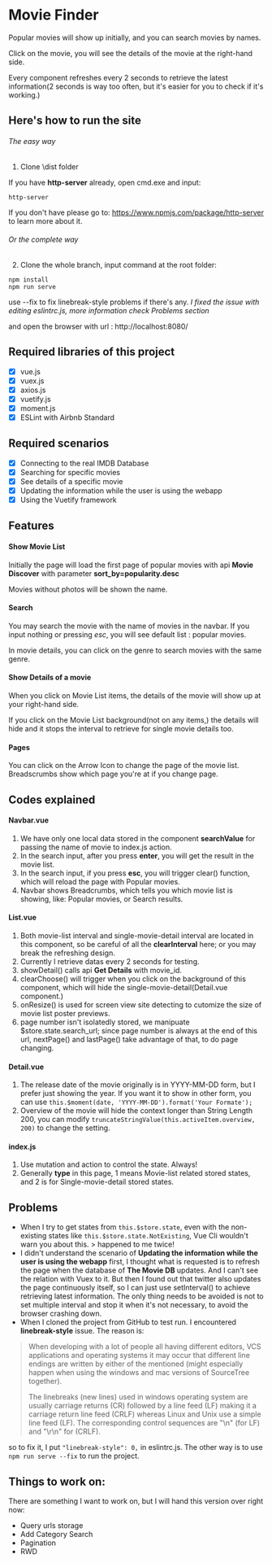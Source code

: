 # Movie Finder

Popular movies will show up initially, and you can search movies by names.

Click on the movie, you will see the details of the movie at the right-hand side.

Every component refreshes every 2 seconds to retrieve the latest information(2 seconds is way too often, but it's easier for you to check if it's working.)

## Here's how to run the site

###### The easy way
1. Clone \dist folder

If you have **http-server** already, open cmd.exe and input:

```
http-server
```

If you don't have please go to: https://www.npmjs.com/package/http-server 
to learn more about it.

###### Or the complete way
2. Clone the whole branch, input command at the root folder:

```
npm install
npm run serve
```

use --fix to fix linebreak-style problems if there's any.
*I fixed the issue with editing eslintrc.js, more information check Problems section*

and open the browser with url : http://localhost:8080/


## Required libraries of this project

- [x] vue.js
- [x] vuex.js
- [x] axios.js
- [x] vuetify.js
- [x] moment.js
- [x] ESLint with Airbnb Standard

## Required scenarios

- [x] Connecting to the real IMDB Database
- [x] Searching for specific movies
- [x] See details of a specific movie
- [x] Updating the information while the user is using the webapp
- [x] Using the Vuetify framework

## Features

#### Show Movie List

Initially the page will load the first page of popular movies with api **Movie Discover** with parameter **sort_by=popularity.desc**

Movies without photos will be shown the name.

#### Search

You may search the movie with the name of movies in the navbar.
If you input nothing or pressing *esc*, you will see default list : popular movies.

In movie details, you can click on the genre to search movies with the same genre.

#### Show Details of a movie

When you click on Movie List items, the details of the movie will show up at your right-hand side.

If you click on the Movie List background(not on any items,) the details will hide and it stops the interval to retrieve for single movie details too.

#### Pages

You can click on the Arrow Icon to change the page of the movie list.
Breadscrumbs show which page you're at if you change page.

## Codes explained

#### Navbar.vue

1. We have only one local data stored in the component **searchValue** for passing the name of movie to index.js action.
2. In the search input, after you press **enter**, you will get the result in the movie list.
3. In the search input, if you press **esc**, you will trigger clear() function, which will reload the page with Popular movies.
4. Navbar shows Breadcrumbs, which tells you which movie list is showing, like: Popular movies, or Search results.

#### List.vue

1. Both movie-list interval and single-movie-detail interval are located in this component, so be careful of all the **clearInterval** here; or you may break the refreshing design.
2. Currently I retrieve datas every 2 seconds for testing.
3. showDetail() calls api **Get Details** with movie_id.
4. clearChoose() will trigger when you click on the background of this component, which will hide the single-movie-detail(Detail.vue component.)
5. onResize() is used for screen view site detecting to cutomize the size of movie list poster previews.
6. page number isn't isolatedly stored, we manipuate $store.state.search_url; since page number is always at the end of this url, nextPage() and lastPage() take advantage of that, to do page changing.

#### Detail.vue

1. The release date of the movie originally is in YYYY-MM-DD form, but I prefer just showing the year. If you want it to show in other form, you can use ```this.$moment(date, 'YYYY-MM-DD').format('Your Formate');```
2. Overview of the movie will hide the context longer than String Length 200, you can modify ```truncateStringValue(this.activeItem.overview, 200)``` to change the setting.

#### index.js

1. Use mutation and action to control the state. Always!
2. Generally **type** in this page, 1 means Movie-list related stored states, and 2 is for Single-movie-detail stored states.

## Problems 

* When I try to get states from ```this.$store.state```, even with the non-existing states like ```this.$store.state.NotExisting```, Vue Cli wouldn't warn you about this. > happened to me twice!
* I didn't understand the scenario of **Updating the information while the user is using the webapp** first, I thought what is requested is to refresh the page when the database of **The Movie DB** updates. And I can't see the relation with Vuex to it. But then I found out that twitter also updates the page continuously itself, so I can just use setInterval() to achieve retrieving latest information. The only thing needs to be avoided is not to set multiple interval and stop it when it's not necessary, to avoid the browser crashing down.
* When I cloned the project from GitHub to test run. I encountered **linebreak-style** issue. The reason is:
> When developing with a lot of people all having different editors, VCS applications and operating systems it may occur that different line endings are written by either of the mentioned (might especially happen when using the windows and mac versions of SourceTree together).
> 
> The linebreaks (new lines) used in windows operating system are usually carriage returns (CR) followed by a line feed (LF) making it a carriage return line feed (CRLF) whereas Linux and Unix use a simple line feed (LF). The corresponding control sequences are "\n" (for LF) and "\r\n" for (CRLF).

so to fix it, I put ```"linebreak-style": 0,``` in eslintrc.js. The other way is to use ```npm run serve --fix``` to run the project.

## Things to work on:

There are something I want to work on, but I will hand this version over right now:
* Query urls storage
* Add Category Search
* Pagination
* RWD
